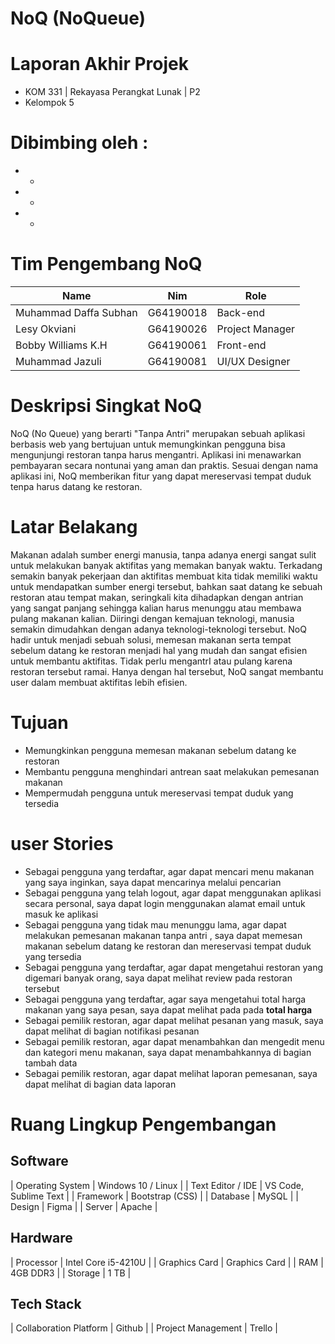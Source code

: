 # NoQ (NoQueue)
# Laporan Akhir Projek
* KOM 331 | Rekayasa Perangkat Lunak | P2
* Kelompok 5
# Dibimbing oleh :
* -
* -
* -
# Tim Pengembang NoQ
| Name  | Nim | Role  |
| ----------------------  | --- | ----- |
| Muhammad Daffa Subhan   | G64190018  |  Back-end  |
| Lesy Okviani | G64190026  | Project Manager |
| Bobby Williams K.H  | G64190061  |  Front-end  |
| Muhammad Jazuli | G64190081  | UI/UX Designer |
# Deskripsi Singkat NoQ
NoQ (No Queue) yang berarti "Tanpa Antri" merupakan sebuah aplikasi berbasis web yang bertujuan untuk memungkinkan pengguna bisa mengunjungi restoran tanpa harus mengantri. Aplikasi ini menawarkan pembayaran secara nontunai yang aman dan praktis. Sesuai dengan nama aplikasi ini, NoQ memberikan fitur yang dapat mereservasi tempat duduk tenpa harus datang ke restoran.
# Latar Belakang
Makanan adalah sumber energi manusia, tanpa adanya energi sangat sulit untuk melakukan banyak aktifitas yang memakan banyak waktu. Terkadang semakin banyak pekerjaan dan aktifitas membuat kita tidak memiliki waktu untuk mendapatkan sumber energi tersebut, bahkan saat datang ke sebuah restoran atau tempat makan, seringkali kita dihadapkan dengan antrian yang sangat panjang sehingga kalian harus menunggu atau membawa pulang makanan kalian. Diiringi dengan kemajuan teknologi, manusia semakin dimudahkan dengan adanya teknologi-teknologi tersebut. NoQ hadir untuk menjadi sebuah solusi, memesan makanan serta tempat sebelum datang ke restoran menjadi hal yang mudah dan sangat efisien untuk membantu aktifitas. Tidak perlu mengantrI atau pulang karena restoran tersebut ramai. Hanya dengan hal tersebut, NoQ sangat membantu user dalam membuat aktifitas lebih efisien.
# Tujuan
* Memungkinkan pengguna memesan makanan sebelum datang ke restoran
* Membantu pengguna menghindari antrean saat melakukan pemesanan makanan
* Mempermudah pengguna untuk mereservasi tempat duduk yang tersedia
# user Stories
* Sebagai pengguna yang terdaftar, agar dapat mencari menu makanan yang saya inginkan, saya dapat mencarinya melalui pencarian
* Sebagai pengguna yang telah logout, agar dapat menggunakan aplikasi secara personal, saya dapat login menggunakan alamat email untuk masuk ke aplikasi
* Sebagai pengguna yang tidak mau menunggu lama, agar dapat melakukan pemesanan makanan tanpa antri , saya dapat memesan makanan sebelum datang ke restoran dan mereservasi tempat duduk yang tersedia
* Sebagai pengguna yang terdaftar, agar dapat mengetahui restoran yang digemari banyak orang, saya dapat melihat review pada restoran tersebut
* Sebagai pengguna yang terdaftar, agar saya mengetahui total harga makanan yang saya pesan, saya dapat melihat pada pada **total harga**
* Sebagai pemilik restoran, agar dapat melihat pesanan yang masuk, saya dapat melihat di bagian notifikasi pesanan
* Sebagai pemilik restoran, agar dapat menambahkan dan mengedit menu dan kategori menu makanan, saya dapat menambahkannya di bagian tambah data
* Sebagai pemilik restoran, agar dapat melihat laporan pemesanan, saya dapat melihat di bagian data laporan
# Ruang Lingkup Pengembangan

## Software 
| Operating System |  Windows 10 / Linux  |
| Text Editor / IDE | VS Code, Sublime Text  |
| Framework | Bootstrap (CSS) |
| Database  | MySQL |
| Design  | Figma |
| Server  | Apache |

## Hardware
| Processor  | Intel Core i5-4210U |
| Graphics Card  | Graphics Card |
| RAM | 4GB DDR3 |
| Storage  | 1 TB |

## Tech Stack 
| Collaboration Platform  | Github |
| Project Management | Trello |




